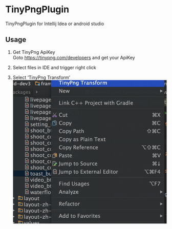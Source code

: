 # TinyPngPlugin
TinyPngPlugin for Intellij Idea or android studio


## Usage
1. Get TinyPng ApiKey    
Goto https://tinypng.com/developers  and get your ApiKey  

2. Select files in IDE and trigger right click    

3. Select ‘TinyPng Transform’    
![](/tinypng-guide.png)
